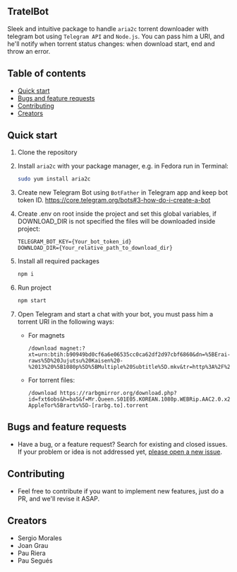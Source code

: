 ## TratelBot
Sleek and intuitive package to handle `aria2c` torrent downloader with telegram bot using `Telegram API` and ``Node.js``.
You can pass him a URI, and he'll notify when torrent status changes: when download start, end and throw an error.

## Table of contents

- [Quick start](#quick-start)
- [Bugs and feature requests](#bugs-and-feature-requests)
- [Contributing](#contributing)
- [Creators](#creators)

## Quick start
1. Clone the repository
  
2. Install `aria2c` with your package manager, e.g. in Fedora run in Terminal:
    ````bash
    sudo yum install aria2c
    ````
3. Create new Telegram Bot using `BotFather` in Telegram app and keep bot token ID.
  https://core.telegram.org/bots#3-how-do-i-create-a-bot
  
4. Create .env on root inside the project and set this global variables, if DOWNLOAD_DIR is not specified the files will be downloaded inside project:
    ````.dotenv
    TELEGRAM_BOT_KEY={Your_bot_token_id}
    DOWNLOAD_DIR={Your_relative_path_to_download_dir}
    ````
5. Install all required packages
    ````bash
    npm i
    ````
6. Run project
    ````bash
    npm start
    ````
7. Open Telegram and start a chat with your bot, you must pass him a torrent URI in the following ways:
    - For magnets
        ````text
        /download magnet:?xt=urn:btih:b90949bd0cf6a6e06535cc0ca62df2d97cbf6860&dn=%5BErai-raws%5D%20Jujutsu%20Kaisen%20-%2013%20%5B1080p%5D%5BMultiple%20Subtitle%5D.mkv&tr=http%3A%2F%2Fnyaa.tracker.wf%3A7777%2Fannounce&tr=udp%3A%2F%2Fopen.stealth.si%3A80%2Fannounce&tr=udp%3A%2F%2Ftracker.opentrackr.org%3A1337%2Fannounce&tr=udp%3A%2F%2Ftracker.coppersurfer.tk%3A6969%2Fannounce&tr=udp%3A%2F%2Fexodus.desync.com%3A6969%2F
        ````
    - For torrent files:
        ````text
        /download https://rarbgmirror.org/download.php?id=fxt6obs&h=ba5&f=Mr.Queen.S01E05.KOREAN.1080p.WEBRip.AAC2.0.x264-AppleTor%5Brartv%5D-[rarbg.to].torrent
        ````
  ## Bugs and feature requests
   - Have a bug, or a feature request? Search for existing and closed issues. If your problem or idea is not addressed yet, [please open a new issue](https://github.com/sejoDjoseon/tratel-bot/issues/new).

  ## Contributing
  - Feel free to contribute if you want to implement new features, just do a PR, and we'll revise it ASAP.
  
  ## Creators
   - Sergio Morales 
   - Joan Grau 
   - Pau Riera 
   - Pau Segués
    
